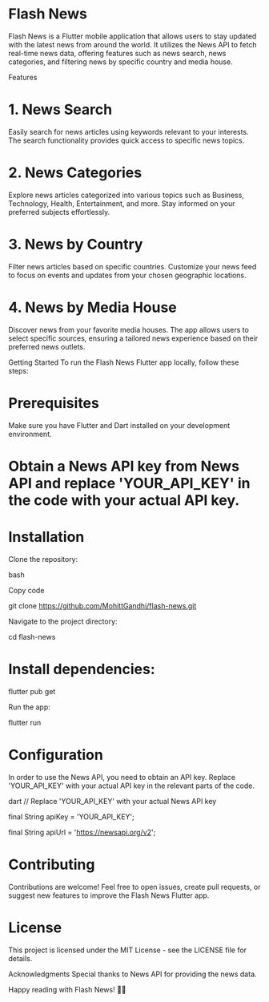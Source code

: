 # Flash News
Flash News is a Flutter mobile application that allows users to stay updated with the latest news from around the world. It utilizes the News API to fetch real-time news data, offering features such as news search, news categories, and filtering news by specific country and media house.

Features
# 1. News Search
Easily search for news articles using keywords relevant to your interests. The search functionality provides quick access to specific news topics.

# 2. News Categories
Explore news articles categorized into various topics such as Business, Technology, Health, Entertainment, and more. Stay informed on your preferred subjects effortlessly.

# 3. News by Country
Filter news articles based on specific countries. Customize your news feed to focus on events and updates from your chosen geographic locations.

# 4. News by Media House
Discover news from your favorite media houses. The app allows users to select specific sources, ensuring a tailored news experience based on their preferred news outlets.

Getting Started
To run the Flash News Flutter app locally, follow these steps:

# Prerequisites
Make sure you have Flutter and Dart installed on your development environment.
# Obtain a News API key from News API and replace 'YOUR_API_KEY' in the code with your actual API key.
# Installation
Clone the repository:

bash

Copy code

git clone https://github.com/MohittGandhi/flash-news.git

Navigate to the project directory:

cd flash-news

# Install dependencies:
flutter pub get

Run the app:

flutter run

# Configuration
In order to use the News API, you need to obtain an API key. Replace 'YOUR_API_KEY' with your actual API key in the relevant parts of the code.

dart
// Replace 'YOUR_API_KEY' with your actual News API key

final String apiKey = 'YOUR_API_KEY';

final String apiUrl = 'https://newsapi.org/v2';

# Contributing
Contributions are welcome! Feel free to open issues, create pull requests, or suggest new features to improve the Flash News Flutter app.


# License
This project is licensed under the MIT License - see the LICENSE file for details.

Acknowledgments
Special thanks to News API for providing the news data.

Happy reading with Flash News! 📰🚀

